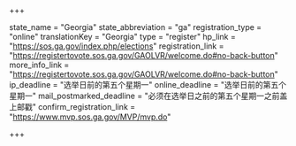 +++

state_name = "Georgia"
state_abbreviation = "ga"
registration_type = "online"
translationKey = "Georgia"
type = "register"
hp_link = "https://sos.ga.gov/index.php/elections"
registration_link = "https://registertovote.sos.ga.gov/GAOLVR/welcome.do#no-back-button"
more_info_link = "https://registertovote.sos.ga.gov/GAOLVR/welcome.do#no-back-button"
ip_deadline = "选举日前的第五个星期一"
online_deadline = "选举日前的第五个星期一"
mail_postmarked_deadline = "必须在选举日之前的第五个星期一之前盖上邮戳"
confirm_registration_link = "https://www.mvp.sos.ga.gov/MVP/mvp.do"

+++